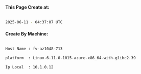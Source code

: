 
   
#### This Page Create at:

```bash

2025-06-11 - 04:37:07 UTC

```

#### Create By Machine:

```bash

Host Name : fv-az1048-713

platform  : Linux-6.11.0-1015-azure-x86_64-with-glibc2.39

Ip Local  : 10.1.0.12

```

